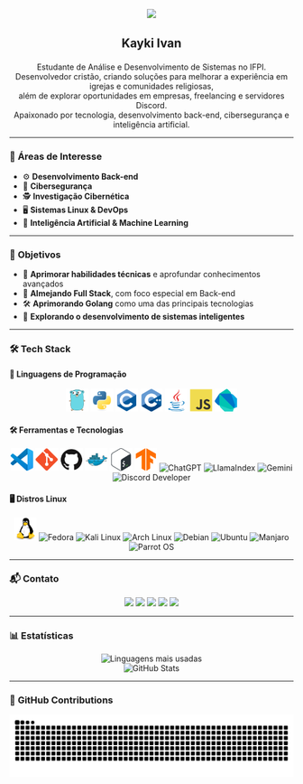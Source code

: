 <p align="center">
  <img src="https://readme-typing-svg.herokuapp.com/?color=b0b0b0&size=35&center=true&vCenter=true&width=1000&lines=Hey+Guys!+🌙" />
</p>

## <p align="center"><strong>Kayki Ivan</strong></p>

<p align="center">
  Estudante de Análise e Desenvolvimento de Sistemas no IFPI.<br>
  Desenvolvedor cristão, criando soluções para melhorar a experiência em igrejas e comunidades religiosas,<br>
  além de explorar oportunidades em empresas, freelancing e servidores Discord.<br>
  Apaixonado por tecnologia, desenvolvimento back-end, cibersegurança e inteligência artificial.
</p>

---

### 🔹 **Áreas de Interesse**
- ⚙ **Desenvolvimento Back-end**
- 🔐 **Cibersegurança**
- 🕵 **Investigação Cibernética**
- 🖥 **Sistemas Linux & DevOps**
- 🤖 **Inteligência Artificial & Machine Learning**

---

### 🎯 **Objetivos**
- 🔧 **Aprimorar habilidades técnicas** e aprofundar conhecimentos avançados  
- 🚀 **Almejando Full Stack**, com foco especial em Back-end  
- 🛠 **Aprimorando Golang** como uma das principais tecnologias  
- 🤖 **Explorando o desenvolvimento de sistemas inteligentes**  

---

### 🛠️ **Tech Stack**
#### 📌 **Linguagens de Programação**
<p align="center">
  <img src="https://raw.githubusercontent.com/devicons/devicon/master/icons/go/go-original.svg" alt="Go" width="40"/>
  <img src="https://raw.githubusercontent.com/devicons/devicon/master/icons/python/python-original.svg" alt="Python" width="40"/>
  <img src="https://raw.githubusercontent.com/devicons/devicon/master/icons/c/c-original.svg" alt="C" width="40"/>
  <img src="https://raw.githubusercontent.com/devicons/devicon/master/icons/cplusplus/cplusplus-original.svg" alt="C++" width="40"/>
  <img src="https://raw.githubusercontent.com/devicons/devicon/master/icons/java/java-original.svg" alt="Java" width="40"/>
  <img src="https://raw.githubusercontent.com/devicons/devicon/master/icons/javascript/javascript-original.svg" alt="JavaScript" width="40"/>
  <img src="https://raw.githubusercontent.com/devicons/devicon/master/icons/dart/dart-original.svg" alt="Dart" width="40"/>
</p>

#### 🛠 **Ferramentas e Tecnologias**
<p align="center">
  <img src="https://raw.githubusercontent.com/devicons/devicon/master/icons/vscode/vscode-original.svg" alt="VSCode" width="40"/>
  <img src="https://raw.githubusercontent.com/devicons/devicon/master/icons/git/git-original.svg" alt="Git" width="40"/>
  <img src="https://raw.githubusercontent.com/devicons/devicon/master/icons/github/github-original.svg" alt="GitHub" width="40"/>
  <img src="https://raw.githubusercontent.com/devicons/devicon/master/icons/docker/docker-original.svg" alt="Docker" width="40"/>
  <img src="https://raw.githubusercontent.com/devicons/devicon/master/icons/bash/bash-original.svg" alt="Bash" width="40"/>
  <img src="https://raw.githubusercontent.com/devicons/devicon/master/icons/tensorflow/tensorflow-original.svg" alt="TensorFlow" width="40"/>
  <img src="https://upload.wikimedia.org/wikipedia/commons/0/04/ChatGPT_logo.svg" alt="ChatGPT" width="40"/>
  <img src="https://upload.wikimedia.org/wikipedia/commons/4/4e/LlamaIndex-Logo.png" alt="LlamaIndex" width="40"/>
  <img src="https://upload.wikimedia.org/wikipedia/commons/6/61/Google_Gemini_logo.svg" alt="Gemini" width="40"/>
  <img src="https://raw.githubusercontent.com/devicons/devicon/master/icons/discord/discord-original.svg" alt="Discord Developer" width="40"/>
</p>

#### 🖥 **Distros Linux**
<p align="center">
  <img src="https://raw.githubusercontent.com/devicons/devicon/master/icons/linux/linux-original.svg" alt="Linux" width="40"/>
  <img src="https://upload.wikimedia.org/wikipedia/commons/3/3f/Fedora_logo.svg" alt="Fedora" width="40"/>
  <img src="https://upload.wikimedia.org/wikipedia/commons/6/66/Kali-linux-logo.svg" alt="Kali Linux" width="40"/>
  <img src="https://upload.wikimedia.org/wikipedia/commons/6/69/Archlinux-logo-standard-version.svg" alt="Arch Linux" width="40"/>
  <img src="https://upload.wikimedia.org/wikipedia/commons/b/b2/Debian_openlogo.svg" alt="Debian" width="40"/>
  <img src="https://upload.wikimedia.org/wikipedia/commons/9/9e/UbuntuCoF.svg" alt="Ubuntu" width="40"/>
  <img src="https://upload.wikimedia.org/wikipedia/commons/3/3e/Manjaro-logo.svg" alt="Manjaro" width="40"/>
  <img src="https://upload.wikimedia.org/wikipedia/commons/d/dc/Parrot_Logo.png" alt="Parrot OS" width="40"/>
</p>

---

### 📬 **Contato**
<p align="center">
  <a href="https://www.instagram.com/sous4bit" target="_blank"><img src="https://img.shields.io/badge/Instagram-%23E4405F?style=for-the-badge&logo=instagram&logoColor=white"></a>
  <a href="https://www.twitch.tv/sh1ft7172" target="_blank"><img src="https://img.shields.io/badge/Twitch-9146FF?style=for-the-badge&logo=twitch&logoColor=white"></a>
  <a href="https://discord.gg/Geracao144k" target="_blank"><img src="https://img.shields.io/badge/Discord-7289DA?style=for-the-badge&logo=discord&logoColor=white"></a> 
  <a href="mailto:ivankayki72@gmail.com"><img src="https://img.shields.io/badge/Gmail-%23333?style=for-the-badge&logo=gmail&logoColor=white"></a>
  <a href="https://www.linkedin.com/in/kayki-de-sousa-5a33292b3/" target="_blank"><img src="https://img.shields.io/badge/LinkedIn-%230077B5?style=for-the-badge&logo=linkedin&logoColor=white"></a>
</p>

---

### 📊 **Estatísticas**
<p align="center">
  <img src="https://github-readme-stats.vercel.app/api/top-langs/?username=sh1ftx&layout=compact&theme=tokyonight" alt="Linguagens mais usadas"/>
  <br>
  <img src="https://github-readme-stats.vercel.app/api?username=sh1ftx&show_icons=true&theme=tokyonight&count_private=true" alt="GitHub Stats"/>
</p>

---

### 🐍 **GitHub Contributions**
<p align="center">
  <img src="https://raw.githubusercontent.com/sh1ftx/sh1ftx/output/github-contribution-grid-snake-dark.svg" alt="Contribution Snake Animation"/>
</p>
